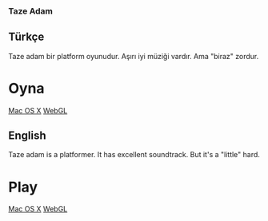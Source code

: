 ### Taze Adam

## Türkçe

Taze adam bir platform oyunudur. Aşırı iyi müziği vardır. Ama "biraz" zordur.

# Oyna

[Mac OS X](https://www.mediafire.com/file/wioh6r2xk7n116t/TazeAdamMacOSX.zip/file)
[WebGL](https://simmer.io/@SpaceChuck/taze-adam)

## English

Taze adam is a platformer. It has excellent soundtrack. But it's a "little" hard.

# Play

[Mac OS X](https://www.mediafire.com/file/wioh6r2xk7n116t/TazeAdamMacOSX.zip/file)
[WebGL](https://simmer.io/@SpaceChuck/taze-adam)

